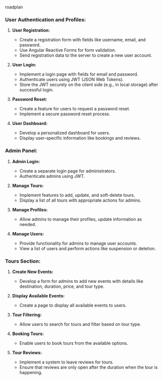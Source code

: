 roadplan

### User Authentication and Profiles:
1. **User Registration:**
   - Create a registration form with fields like username, email, and password.
   - Use Angular Reactive Forms for form validation.
   - Send registration data to the server to create a new user account.

2. **User Login:**
   - Implement a login page with fields for email and password.
   - Authenticate users using JWT (JSON Web Tokens).
   - Store the JWT securely on the client side (e.g., in local storage) after successful login.

3. **Password Reset:**
   - Create a feature for users to request a password reset.
   - Implement a secure password reset process.

4. **User Dashboard:**
   - Develop a personalized dashboard for users.
   - Display user-specific information like bookings and reviews.

### Admin Panel:
1. **Admin Login:**
   - Create a separate login page for administrators.
   - Authenticate admins using JWT.

2. **Manage Tours:**
   - Implement features to add, update, and soft-delete tours.
   - Display a list of all tours with appropriate actions for admins.

3. **Manage Profiles:**
   - Allow admins to manage their profiles, update information as needed.

4. **Manage Users:**
   - Provide functionality for admins to manage user accounts.
   - View a list of users and perform actions like suspension or deletion.

### Tours Section:
1. **Create New Events:**
   - Develop a form for admins to add new events with details like destination, duration, price, and tour type.

2. **Display Available Events:**
   - Create a page to display all available events to users.

3. **Tour Filtering:**
   - Allow users to search for tours and filter based on tour type.

4. **Booking Tours:**
   - Enable users to book tours from the available options.

5. **Tour Reviews:**
   - Implement a system to leave reviews for tours.
   - Ensure that reviews are only open after the duration when the tour is happening.

